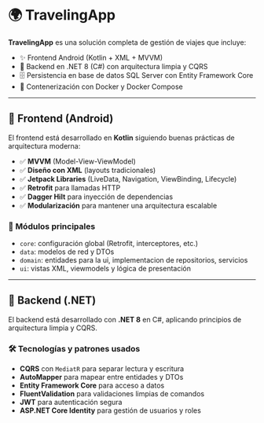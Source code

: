 # 🌍 TravelingApp

**TravelingApp** es una solución completa de gestión de viajes que incluye:

- ✨ Frontend Android (Kotlin + XML + MVVM)
- 💼 Backend en .NET 8 (C#) con arquitectura limpia y CQRS
- 🗄️ Persistencia en base de datos SQL Server con Entity Framework Core
- 🐳 Contenerización con Docker y Docker Compose

---

## 📱 Frontend (Android)

El frontend está desarrollado en **Kotlin** siguiendo buenas prácticas de arquitectura moderna:

- ✅ **MVVM** (Model-View-ViewModel)
- ✅ **Diseño con XML** (layouts tradicionales)
- ✅ **Jetpack Libraries** (LiveData, Navigation, ViewBinding, Lifecycle)
- ✅ **Retrofit** para llamadas HTTP
- ✅ **Dagger Hilt** para inyección de dependencias
- ✅ **Modularización** para mantener una arquitectura escalable

### 📁 Módulos principales

- `core`: configuración global (Retrofit, interceptores, etc.)
- `data`: modelos de red y DTOs
- `domain`: entidades para la ui, implementacion de repositorios, servicios
- `ui`: vistas XML, viewmodels y lógica de presentación

---

## 🧠 Backend (.NET)

El backend está desarrollado con **.NET 8** en C#, aplicando principios de arquitectura limpia y CQRS.

### 🛠️ Tecnologías y patrones usados

- **CQRS** con `MediatR` para separar lectura y escritura
- **AutoMapper** para mapear entre entidades y DTOs
- **Entity Framework Core** para acceso a datos
- **FluentValidation** para validaciones limpias de comandos
- **JWT** para autenticación segura
- **ASP.NET Core Identity** para gestión de usuarios y roles

